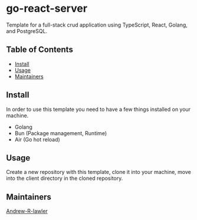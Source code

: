 # go-react-server
Template for a full-stack crud application using TypeScript, React, Golang, and PostgreSQL.

## Table of Contents

- [Install](#install)
- [Usage](#usage)
- [Maintainers](#maintainers)

    
## Install

In order to use this template you need to have a few things installed on your machine.

* Golang
* Bun (Package management, Runtime)
* Air (Go hot reload)

## Usage
Create a new repository with this template, clone it into your machine, move into the client directory in the cloned repository.

## Maintainers

[Andrew-R-lawler](https://github.com/andrew-r-lawler)
